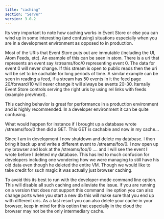 ```yaml
---
title: "caching"
section: "Server"
version: 3.0.2
---
```


Its very important to note how caching works in Event Store or else you can wind up in some interesting (and confusing) situations especially when you are in a development environment as opposed to in production.

Most of the URIs that Event Store puts out are immutable (including the UI, Atom Feeds, etc). An example of this can be seen in atom. There is a uri that represents an event say /streams/foo/0 representing event 0. The data for event 0 will never change. If this stream is open to public reads then the uri will be set to be cachable for long periods of time. A similar example can be seen in reading a feed, if a stream has 50 events in it the feed page 20/forward/10 will never change it will always be events 20-30. Iternally Event Store controls serving the right uris by using rel links with feeds (example prev/next).

This caching behavior is great for performance in a production environment and is highly recommended. In a developer environment it can be quite confusing.

What would happen for instance if I brought up a database wrote /streams/foo/0 then did a GET. This GET is cachable and now in my cache...

Since I am in development I now shutdown and delete my database. I then bring it back up and write a different event to /streams/foo/0. I now open up my browser and look at the /streams/foo/0 .... and I will see the event I wrote before I deleted my database. This has led to much confusion for developers including one wondering how we were managing to still have his old data even though he deleted the entire VM. Though we would like to take credit for such magic it was actually just browser caching.

To avoid this its best to run with the developer-mode command line option. This will disable all such caching and alleviate the issue. If you are running on a version that does not support this command line option you can also change ports when you start a new db this will make sure that you end up with different uris. As a last resort you can also delete your cache in your browser, keep in mind for this option that especially in the cloud the browser may not be the only intermediary cache.

